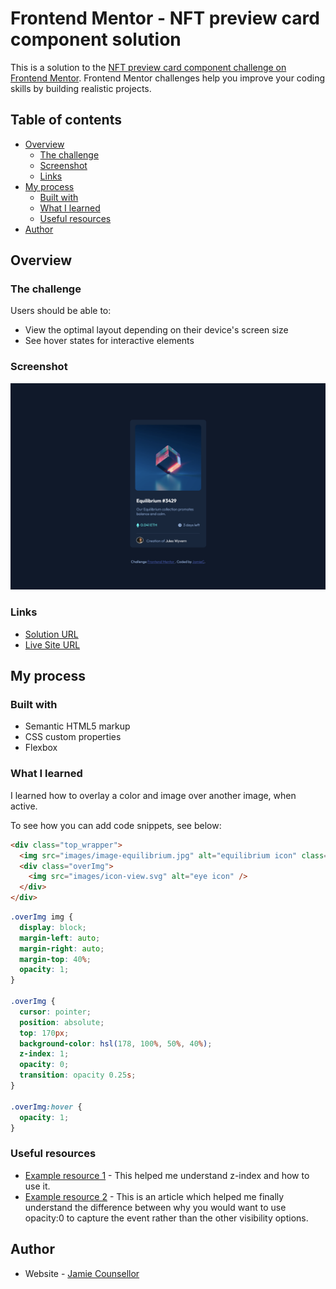 # Frontend Mentor - NFT preview card component solution

This is a solution to the [NFT preview card component challenge on Frontend Mentor](https://www.frontendmentor.io/challenges/nft-preview-card-component-SbdUL_w0U). Frontend Mentor challenges help you improve your coding skills by building realistic projects.

## Table of contents

- [Overview](#overview)
  - [The challenge](#the-challenge)
  - [Screenshot](#screenshot)
  - [Links](#links)
- [My process](#my-process)
  - [Built with](#built-with)
  - [What I learned](#what-i-learned)
  - [Useful resources](#useful-resources)
- [Author](#author)


## Overview

### The challenge

Users should be able to:

- View the optimal layout depending on their device's screen size
- See hover states for interactive elements

### Screenshot

![](images/Desktop_view.png)

### Links

- [Solution URL](https://github.com/jleecounsellor/NFT-preview-card)
- [Live Site URL](https://jleecounsellor.github.io/NFT-preview-card/)

## My process

### Built with

- Semantic HTML5 markup
- CSS custom properties
- Flexbox

### What I learned

I learned how to overlay a color and image over another image, when active.

To see how you can add code snippets, see below:

```html
<div class="top_wrapper">
  <img src="images/image-equilibrium.jpg" alt="equilibrium icon" class="equilibrium" />
  <div class="overImg">
    <img src="images/icon-view.svg" alt="eye icon" />
  </div>
</div>
```
```css
.overImg img {
  display: block;
  margin-left: auto;
  margin-right: auto;
  margin-top: 40%;
  opacity: 1;
}

.overImg {
  cursor: pointer;
  position: absolute;
  top: 170px;
  background-color: hsl(178, 100%, 50%, 40%);
  z-index: 1;
  opacity: 0;
  transition: opacity 0.25s;
}

.overImg:hover {
  opacity: 1;
}
```

### Useful resources

- [Example resource 1](https://www.w3schools.com/cssref/tryit.asp?filename=trycss_zindex) - This helped me understand z-index and how to use it.
- [Example resource 2](https://ducmanhphan.github.io/2019-02-18-The-difference-between-visibility-hidden-and-display-none-in-CSS/) - This is an article which helped me finally understand the difference between why you would want to use opacity:0 to capture the event rather than the other visibility options.

## Author

- Website - [Jamie Counsellor](https://counsellorj.herokuapp.com/)
